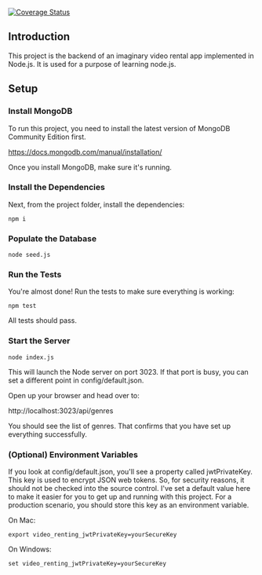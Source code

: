  [![Coverage Status](https://coveralls.io/repos/github/jurezu/Video-renting-app/badge.svg?branch=master)](https://coveralls.io/github/jurezu/Video-renting-app?branch=master)

## Introduction

This project is the backend of an imaginary video rental app implemented in Node.js.
It is used for a purpose of learning node.js.

## Setup

### Install MongoDB

To run this project, you need to install the latest version of MongoDB Community Edition first.

https://docs.mongodb.com/manual/installation/

Once you install MongoDB, make sure it's running.

### Install the Dependencies

Next, from the project folder, install the dependencies:

    npm i

### Populate the Database

    node seed.js

### Run the Tests

You're almost done! Run the tests to make sure everything is working:

    npm test

All tests should pass.

### Start the Server

    node index.js

This will launch the Node server on port 3023. If that port is busy, you can set a different point in config/default.json.

Open up your browser and head over to:

http://localhost:3023/api/genres

You should see the list of genres. That confirms that you have set up everything successfully.

### (Optional) Environment Variables

If you look at config/default.json, you'll see a property called jwtPrivateKey. This key is used to encrypt JSON web tokens. So, for security reasons, it should not be checked into the source control. I've set a default value here to make it easier for you to get up and running with this project. For a production scenario, you should store this key as an environment variable.

On Mac:

    export video_renting_jwtPrivateKey=yourSecureKey

On Windows:

    set video_renting_jwtPrivateKey=yourSecureKey
